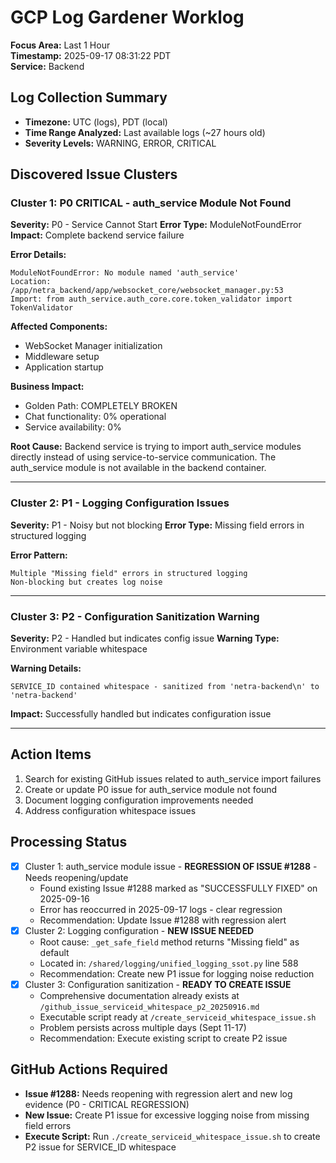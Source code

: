 # GCP Log Gardener Worklog
**Focus Area:** Last 1 Hour  
**Timestamp:** 2025-09-17 08:31:22 PDT  
**Service:** Backend  

## Log Collection Summary
- **Timezone:** UTC (logs), PDT (local)  
- **Time Range Analyzed:** Last available logs (~27 hours old)
- **Severity Levels:** WARNING, ERROR, CRITICAL

## Discovered Issue Clusters

### Cluster 1: P0 CRITICAL - auth_service Module Not Found
**Severity:** P0 - Service Cannot Start
**Error Type:** ModuleNotFoundError
**Impact:** Complete backend service failure

**Error Details:**
```
ModuleNotFoundError: No module named 'auth_service'
Location: /app/netra_backend/app/websocket_core/websocket_manager.py:53
Import: from auth_service.auth_core.core.token_validator import TokenValidator
```

**Affected Components:**
- WebSocket Manager initialization
- Middleware setup
- Application startup

**Business Impact:**
- Golden Path: COMPLETELY BROKEN
- Chat functionality: 0% operational
- Service availability: 0%

**Root Cause:**
Backend service is trying to import auth_service modules directly instead of using service-to-service communication. The auth_service module is not available in the backend container.

---

### Cluster 2: P1 - Logging Configuration Issues
**Severity:** P1 - Noisy but not blocking
**Error Type:** Missing field errors in structured logging

**Error Pattern:**
```
Multiple "Missing field" errors in structured logging
Non-blocking but creates log noise
```

---

### Cluster 3: P2 - Configuration Sanitization Warning
**Severity:** P2 - Handled but indicates config issue
**Warning Type:** Environment variable whitespace

**Warning Details:**
```
SERVICE_ID contained whitespace - sanitized from 'netra-backend\n' to 'netra-backend'
```

**Impact:** Successfully handled but indicates configuration issue

---

## Action Items
1. Search for existing GitHub issues related to auth_service import failures
2. Create or update P0 issue for auth_service module not found
3. Document logging configuration improvements needed
4. Address configuration whitespace issues

## Processing Status
- [x] Cluster 1: auth_service module issue - **REGRESSION OF ISSUE #1288** - Needs reopening/update
  - Found existing Issue #1288 marked as "SUCCESSFULLY FIXED" on 2025-09-16
  - Error has reoccurred in 2025-09-17 logs - clear regression
  - Recommendation: Update Issue #1288 with regression alert
- [x] Cluster 2: Logging configuration - **NEW ISSUE NEEDED**
  - Root cause: `_get_safe_field` method returns "Missing field" as default
  - Located in: `/shared/logging/unified_logging_ssot.py` line 588
  - Recommendation: Create new P1 issue for logging noise reduction
- [x] Cluster 3: Configuration sanitization - **READY TO CREATE ISSUE**
  - Comprehensive documentation already exists at `/github_issue_serviceid_whitespace_p2_20250916.md`
  - Executable script ready at `/create_serviceid_whitespace_issue.sh`
  - Problem persists across multiple days (Sept 11-17)
  - Recommendation: Execute existing script to create P2 issue

## GitHub Actions Required
- **Issue #1288:** Needs reopening with regression alert and new log evidence (P0 - CRITICAL REGRESSION)
- **New Issue:** Create P1 issue for excessive logging noise from missing field errors
- **Execute Script:** Run `./create_serviceid_whitespace_issue.sh` to create P2 issue for SERVICE_ID whitespace